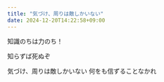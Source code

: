 ```yaml
---
title: "気づけ、周りは敵しかいない"
date: 2024-12-20T14:22:58+09:00
---
```

知識のちは力のち！

知らずば死ぬぞ

気づけ、周りは敵しかいない
何をも信ずることなかれ
